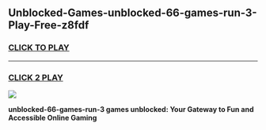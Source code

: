 
## Unblocked-Games-unblocked-66-games-run-3-Play-Free-z8fdf
<h3>
<a href="https://premium76.site?title=unblocked-66-games-run-3&ref=17A">CLICK TO PLAY</a></h3>
<hr>

<h3>
<a href="https://premium76.site?title=unblocked-66-games-run-3&ref=17A">CLICK 2 PLAY</a>
  
</h3>

<a href="https://premium76.site?title=unblocked-66-games-run-3&ref=17A"><img src="https://clearcache.store/games.png"></a>


**unblocked-66-games-run-3 games unblocked: Your Gateway to Fun and Accessible Online Gaming**

